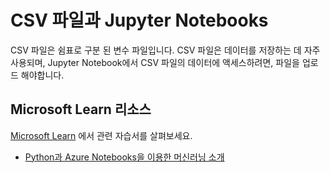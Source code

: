 # CSV 파일과 Jupyter Notebooks

CSV 파일은 쉼표로 구분 된 변수 파일입니다. CSV 파일은 데이터를 저장하는 데 자주 사용되며, Jupyter Notebook에서 CSV 파일의 데이터에 액세스하려면, 파일을 업로드 해야합니다.

## Microsoft Learn 리소스

[Microsoft Learn](https://learn.microsoft.com/?WT.mc_id=python-c9-niner) 에서 관련 자습서를 살펴보세요.

- [Python과 Azure Notebooks을 이용한 머신러닝 소개](https://docs.microsoft.com/learn/paths/intro-to-ml-with-python/?WT.mc_id=python-c9-niner)
